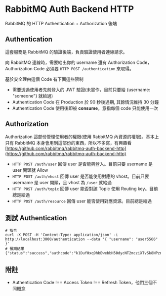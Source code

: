 # RabbitMQ Auth Backend HTTP

RabbitMQ 的 HTTP Authentication + Authorization 後端

## Authentication

這套服務是 RabbitMQ 的驗證後端，負責驗證使用者連線請求。

向 RabbitMQ 連線時，需要給出你的 username 還有 Authorization Code， Authorization Code 必須要 ``HTTP POST /authentication`` 來取得。

基於安全理由這個 Code 有下面這些限制

* 需要透過使用者先前登入的 JWT 驗證(未實作，目前只要給 {username: "someone"} 就給過)
* Authentication Code 在 Production 於 90 秒後過期, 其餘情況維持 30 分鐘
* Authentication Code 使用後即被 **consume**，意指每個 code 只能使用一次

## Authorization

Authorization 這部份管理使用者的權限(使用 RabbitMQ 內資源的權限)。基本上只有 RabbitMQ 本身會用到這部份的東西，所以不多寫，有興趣看
[https://github.com/rabbitmq/rabbitmq-auth-backend-http](https://github.com/rabbitmq/rabbitmq-auth-backend-http)

* ``HTTP POST /auth/user`` 回傳 user 是否能夠登入。目前只要 username 是 user 開頭就 Allow
* ``HTTP POST /auth/vhost`` 回傳 user 是否能使用對應的 vhost。目前只要 username 是 user 開頭，且 vhost 為 ``/user`` 就給過
* ``HTTP POST /auth/topic`` 回傳 user 能否對該 Topic 使用 Routing key。目前總是給過
* ``HTTP POST /auth/resource`` 回傳 user 能否使用對應資源。目前總是給過

## 測試 Authentication

```
# 指令
curl -X POST -H 'Content-Type: application/json' -i http://localhost:3000/authentication --data '{ "username": "user5566" }'
# 預期結果
{"status":"success","authcode":"k1DufHxq9hbEwebbH50dycNT2mcziXTvSk8NPznCd8ba6vp9h+O5qmG23GiihD0O10/lN7JM49WNMejUR0a1GQ==","timeout":1598285755}
```

## 附註

* Authentication Code !== Access Token !== Refresh Token，他們三個不同概念